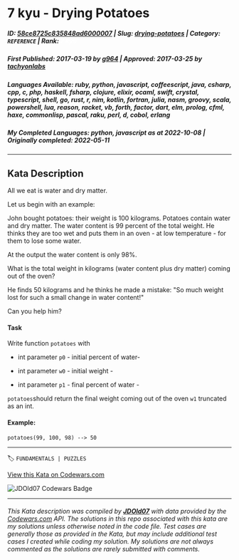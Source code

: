 # 7 kyu - Drying Potatoes

##### **ID**: [58ce8725c835848ad6000007](https://www.codewars.com/kata/58ce8725c835848ad6000007) | **Slug**: [drying-potatoes](https://www.codewars.com/kata/58ce8725c835848ad6000007) | **Category**: `REFERENCE` | **Rank**: <span style="color:white">7 kyu</span>

##### **First Published**: 2017-03-19 ***by*** [g964](https://www.codewars.com/users/g964) | **Approved**: 2017-03-25 ***by*** [tachyonlabs](https://www.codewars.com/users/tachyonlabs)

##### **Languages Available**: ruby, python, javascript, coffeescript, java, csharp, cpp, c, php, haskell, fsharp, clojure, elixir, ocaml, swift, crystal, typescript, shell, go, rust, r, nim, kotlin, fortran, julia, nasm, groovy, scala, powershell, lua, reason, racket, vb, forth, factor, dart, elm, prolog, cfml, haxe, commonlisp, pascal, raku, perl, d, cobol, erlang

##### **My Completed Languages**: python, javascript ***as at*** 2022-10-08 | **Originally completed**: 2022-05-11

---

## Kata Description


All we eat is water and dry matter.



Let us begin with an example:



John bought potatoes: their weight is 100 kilograms. Potatoes contain water and dry matter. The water content is 99 percent of the total weight. He thinks they are too wet and puts them in an oven - at low temperature - for them to lose some water. 



At the output the water content is only 98%.



What is the total weight in kilograms (water content plus dry matter) coming out of the oven?



He finds 50 kilograms and he thinks he made a mistake: "So much weight lost for such a small change in water content!"



Can you help him?



#### Task



Write function `potatoes` with 



- int parameter `p0` - initial percent of water- 

- int parameter `w0` - initial weight - 

- int parameter `p1` - final percent of water -



`potatoes`should return the final weight coming out of the oven `w1` truncated as an int.



#### Example:

`potatoes(99, 100, 98) --> 50`

---


🏷 `FUNDAMENTALS | PUZZLES`


[View this Kata on Codewars.com](https://www.codewars.com/kata/58ce8725c835848ad6000007)

![](https://www.codewars.com/users/jdold07/badges/large "JDOld07 Codewars Badge")

---

###### *This Kata description was compiled by [**JDOld07**](https://tpstech.dev) with data provided by the [Codewars.com](https://www.codewars.com) API.  The solutions in this repo associated with this kata are my solutions unless otherwise noted in the code file.  Test cases are generally those as provided in the Kata, but may include additional test cases I created while coding my solution.  My solutions are not always commented as the solutions are rarely submitted with comments.*
